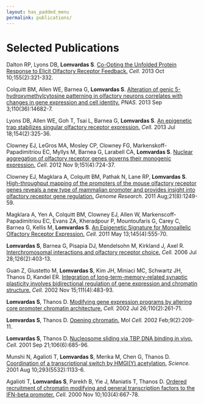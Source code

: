 ```yaml
---
layout: has_padded_menu
permalink: publications/
---
```

<h1 class="page-header">Selected Publications</h1>

Dalton RP, Lyons DB, **Lomvardas S**. [Co-Opting the Unfolded Protein Response to Elicit Olfactory Receptor Feedback.][1] *Cell.* 2013 Oct 10;155(2):321-332.

Colquitt BM, Allen WE, Barnea G, **Lomvardas S**. [Alteration of genic 5-hydroxymethylcytosine patterning in olfactory neurons correlates with changes in gene expression and cell identity.][2] *PNAS.* 2013 Sep 3;110(36):14682-7. 

Lyons DB, Allen WE, Goh T, Tsai L, Barnea G, **Lomvardas S**. [An epigenetic trap stabilizes singular olfactory receptor expression.][3] *Cell.* 2013 Jul 18;154(2):325-36. 

Clowney EJ, LeGros MA, Mosley CP, Clowney FG, Markenskoff-Papadimitriou EC, Myllys M, Barnea G, Larabell CA, **Lomvardas S**. [Nuclear aggregation of olfactory receptor genes governs their monogenic expression.][4] *Cell.* 2012 Nov 9;151(4):724-37.

Clowney EJ, Magklara A, Colquitt BM, Pathak N, Lane RP, **Lomvardas S**. [High-throughput mapping of the promoters of the mouse olfactory receptor genes reveals a new type of mammalian promoter and provides insight into olfactory receptor gene regulation.][5] *Genome Research.* 2011 Aug;21(8):1249-59. 

Magklara A, Yen A, Colquitt BM, Clowney EJ, Allen W, Markenscoff-Papadimitriou EC, Evans ZA, Kheradpour P, Mountoufaris G, Carey C, Barnea G, Kellis M, **Lomvardas S**. [An Epigenetic Signature for Monoallelic Olfactory Receptor Expression.][6] *Cell.* 2011 May 13;145(4):555-70.

**Lomvardas S**, Barnea G, Pisapia DJ, Mendelsohn M, Kirkland J, Axel R. [Interchromosomal interactions and olfactory receptor choice.][7] *Cell.* 2006 Jul 28;126(2):403-13.

Guan Z, Giustetto M, **Lomvardas S**, Kim JH, Miniaci MC, Schwartz JH, Thanos D, Kandel ER. [Integration of long-term-memory-related synaptic plasticity involves bidirectional regulation of gene expression and chromatin structure.][8] *Cell.* 2002 Nov 15;111(4):483-93.

**Lomvardas S**, Thanos D. [Modifying gene expression programs by altering core promoter chromatin architecture.][9] *Cell.* 2002 Jul 26;110(2):261-71.

**Lomvardas S**, Thanos D. [Opening chromatin.][10] Mol *Cell.* 2002 Feb;9(2):209-11.

**Lomvardas S**, Thanos D. [Nucleosome sliding via TBP DNA binding in vivo.][11] *Cell.* 2001 Sep 21;106(6):685-96.

Munshi N, Agalioti T, **Lomvardas S**, Merika M, Chen G, Thanos D. [Coordination of a transcriptional switch by HMGI(Y) acetylation.][12] *Science.* 2001 Aug 10;293(5532):1133-6.

Agalioti T, **Lomvardas S**, Parekh B, Yie J, Maniatis T, Thanos D. [Ordered recruitment of chromatin modifying and general transcription factors to the IFN-beta promoter.][13] *Cell.* 2000 Nov 10;103(4):667-78.

[1]: http://www.ncbi.nlm.nih.gov/pubmed/24120133 "Co-Opting the Unfolded Protein Response to Elicit Olfactory Receptor Feedback."
[2]: http://www.ncbi.nlm.nih.gov/pubmed/23969834 "Alteration of genic 5-hydroxymethylcytosine patterning in olfactory neurons correlates with changes in gene expression and cell "
[3]: http://www.ncbi.nlm.nih.gov/pubmed/23870122 "An epigenetic trap stabilizes singular olfactory receptor expression."
[4]: http://www.ncbi.nlm.nih.gov/pubmed/23141535 "Nuclear aggregation of olfactory receptor genes governs their monogenic expression."
[5]: http://www.ncbi.nlm.nih.gov/pubmed/21705439 "High-throughput mapping of the promoters of the mouse olfactory receptor genes reveals a new type of mammalian promoter and provides "
[6]: http://www.ncbi.nlm.nih.gov/pubmed/21529909 "An Epigenetic Signature for Monoallelic Olfactory Receptor Expression."
[7]: http://www.ncbi.nlm.nih.gov/pubmed/16873069 "Interchromosomal interactions and olfactory receptor choice."
[8]: http://www.ncbi.nlm.nih.gov/pubmed/12437922 "Integration of long-term-memory-related synaptic plasticity involves bidirectional regulation of gene "
[9]: http://www.ncbi.nlm.nih.gov/pubmed/12150933 "Modifying gene expression programs by altering core promoter chromatin architecture."
[10]: http://www.ncbi.nlm.nih.gov/pubmed/11864594 "Opening chromatin."
[11]: http://www.ncbi.nlm.nih.gov/pubmed/11572775 "Nucleosome sliding via TBP DNA binding in vivo."
[12]: http://www.ncbi.nlm.nih.gov/pubmed/11498590 "Coordination of a transcriptional switch by HMGI(Y) acetylation."
[13]: http://www.ncbi.nlm.nih.gov/pubmed/11106736 "Ordered recruitment of chromatin modifying and general transcription "
